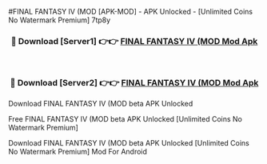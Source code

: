 #FINAL FANTASY IV (MOD [APK-MOD] - APK Unlocked - [Unlimited Coins No Watermark Premium] 7tp8y



<div align="center">

<h3>🔴 Download [Server1] 👉👉 <a href="https://momento.my/?title=FINAL_FANTASY_IV_(MOD">FINAL FANTASY IV (MOD Mod Apk</a></h3><br>

<h3>🔴 Download [Server2] 👉👉 <a href="https://momento.my/?title=FINAL_FANTASY_IV_(MOD">FINAL FANTASY IV (MOD Mod Apk</a></h3>
</div>



Download FINAL FANTASY IV (MOD beta APK Unlocked

Free FINAL FANTASY IV (MOD beta APK Unlocked [Unlimited Coins No Watermark Premium]

Download FINAL FANTASY IV (MOD beta APK Unlocked [Unlimited Coins No Watermark Premium] Mod For Android
